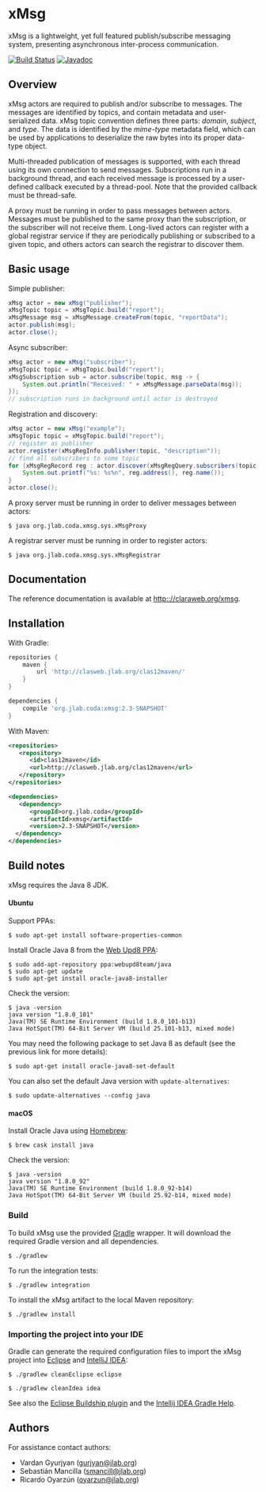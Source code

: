 # xMsg

xMsg is a lightweight, yet full featured publish/subscribe messaging system,
presenting asynchronous inter-process communication.

[![Build Status](https://travis-ci.org/JeffersonLab/xmsg-java.svg?branch=master)](https://travis-ci.org/JeffersonLab/xmsg-java)
[![Javadoc](https://img.shields.io/badge/javadoc-2.3--SNAPSHOT-blue.svg?style=flat)](https://claraweb.jlab.org/xmsg/api/java/)

## Overview

xMsg actors are required to publish and/or subscribe to messages.
The messages are identified by topics, and contain metadata
and user-serialized data.
xMsg topic convention defines three parts:
_domain_, _subject_, and _type_.
The data is identified by the _mime-type_ metadata field,
which can be used by applications to deserialize the raw bytes
into its proper data-type object.

Multi-threaded publication of messages is supported,
with each thread using its own connection to send messages.
Subscriptions run in a background thread,
and each received message is processed by a user-defined callback
executed by a thread-pool.
Note that the provided callback must be thread-safe.

A proxy must be running in order to pass messages between actors.
Messages must be published to the same proxy than the subscription,
or the subscriber will not receive them.
Long-lived actors can register with a global registrar service
if they are periodically publishing or subscribed to a given topic,
and others actors can search the registrar to discover them.


## Basic usage

Simple publisher:
```java
xMsg actor = new xMsg("publisher");
xMsgTopic topic = xMsgTopic.build("report");
xMsgMessage msg = xMsgMessage.createFrom(topic, "reportData");
actor.publish(msg);
actor.close();
```

Async subscriber:
```java
xMsg actor = new xMsg("subscriber");
xMsgTopic topic = xMsgTopic.build("report");
xMsgSubscription sub = actor.subscribe(topic, msg -> {
    System.out.println("Received: " + xMsgMessage.parseData(msg));
});
// subscription runs in background until actor is destroyed
```

Registration and discovery:
```java
xMsg actor = new xMsg("example");
xMsgTopic topic = xMsgTopic.build("report");
// register as publisher
actor.register(xMsgRegInfo.publisher(topic, "description"));
// find all subscribers to some topic
for (xMsgRegRecord reg : actor.discover(xMsgRegQuery.subscribers(topic))) {
    System.out.printf("%s: %s%n", reg.address(), reg.name());
}
actor.close();
```

A proxy server must be running in order to deliver messages between actors:
```
$ java org.jlab.coda.xmsg.sys.xMsgProxy
```

A registrar server must be running in order to register actors:
```
$ java org.jlab.coda.xmsg.sys.xMsgRegistrar
```


## Documentation

The reference documentation is available at <http:://claraweb.org/xmsg>.


## Installation

With Gradle:

```groovy
repositories {
    maven {
        url 'http://clasweb.jlab.org/clas12maven/'
    }
}

dependencies {
    compile 'org.jlab.coda:xmsg:2.3-SNAPSHOT'
}
```

With Maven:

```xml
<repositories>
   <repository>
      <id>clas12maven</id>
      <url>http://clasweb.jlab.org/clas12maven</url>
   </repository>
</repositories>

<dependencies>
   <dependency>
      <groupId>org.jlab.coda</groupId>
      <artifactId>xmsg</artifactId>
      <version>2.3-SNAPSHOT</version>
  </dependency>
</dependencies>
```


## Build notes

xMsg requires the Java 8 JDK.

#### Ubuntu

Support PPAs:

    $ sudo apt-get install software-properties-common

Install Oracle Java 8 from the
[Web Upd8 PPA](http://www.webupd8.org/2012/09/install-oracle-java-8-in-ubuntu-via-ppa.html):

    $ sudo add-apt-repository ppa:webupd8team/java
    $ sudo apt-get update
    $ sudo apt-get install oracle-java8-installer

Check the version:

    $ java -version
    java version "1.8.0_101"
    Java(TM) SE Runtime Environment (build 1.8.0_101-b13)
    Java HotSpot(TM) 64-Bit Server VM (build 25.101-b13, mixed mode)

You may need the following package to set Java 8 as default
(see the previous link for more details):

    $ sudo apt-get install oracle-java8-set-default

You can also set the default Java version with `update-alternatives`:

    $ sudo update-alternatives --config java

#### macOS

Install Oracle Java using [Homebrew](http://brew.sh/):

    $ brew cask install java

Check the version:

    $ java -version
    java version "1.8.0_92"
    Java(TM) SE Runtime Environment (build 1.8.0_92-b14)
    Java HotSpot(TM) 64-Bit Server VM (build 25.92-b14, mixed mode)

### Build

To build xMsg use the provided [Gradle](https://gradle.org/) wrapper.
It will download the required Gradle version and all dependencies.

    $ ./gradlew

To run the integration tests:

    $ ./gradlew integration

To install the xMsg artifact to the local Maven repository:

    $ ./gradlew install

### Importing the project into your IDE

Gradle can generate the required configuration files to import the xMsg
project into [Eclipse](https://eclipse.org/ide/) and
[IntelliJ IDEA](https://www.jetbrains.com/idea/):

    $ ./gradlew cleanEclipse eclipse

    $ ./gradlew cleanIdea idea

See also the [Eclipse Buildship plugin](http://www.vogella.com/tutorials/EclipseGradle/article.html)
and the [Intellij IDEA Gradle Help](https://www.jetbrains.com/help/idea/2016.2/gradle.html).


## Authors

For assistance contact authors:

* Vardan Gyurjyan    (<gurjyan@jlab.org>)
* Sebastián Mancilla (<smancill@jlab.org>)
* Ricardo Oyarzún    (<oyarzun@jlab.org>)
